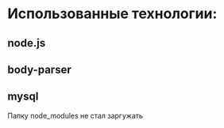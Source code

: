 
# Использованные технологии:
## node.js
## body-parser
## mysql
Папку node_modules не стал заргужать
